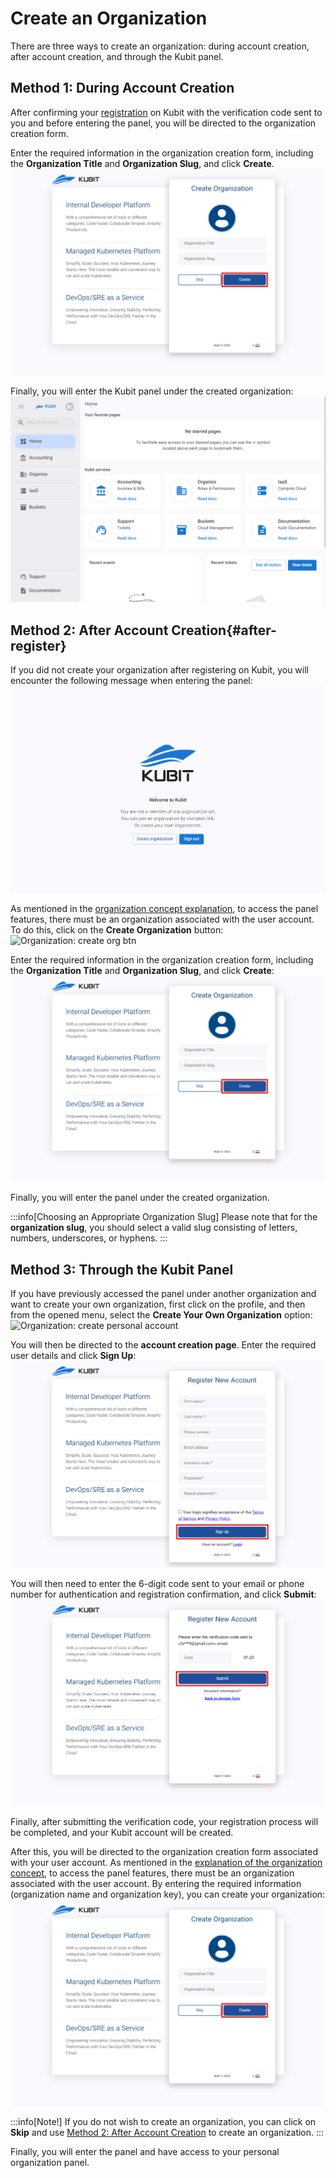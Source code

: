 # Create an Organization

There are three ways to create an organization: during account creation, after account creation, and through the Kubit panel.

## Method 1: During Account Creation

After confirming your [registration](https://panel.kubit.ir/en/register) on Kubit with the verification code sent to you and before entering the panel, you will be directed to the organization creation form.

Enter the required information in the organization creation form, including the **Organization Title** and **Organization Slug**, and click **Create**.
![Organization: create org after register](img/create-org-after-register.png)

Finally, you will enter the Kubit panel under the created organization:
![Organization: panel after register](img/panel-after-register.png)

## Method 2: After Account Creation{#after-register}

If you did not create your organization after registering on Kubit, you will encounter the following message when entering the panel:
![Organization: no org user](img/no-org-page.png)

As mentioned in the [organization concept explanation](../#organization), to access the panel features, there must be an organization associated with the user account. To do this, click on the **Create Organization** button:
![Organization: create org btn](create-org-btn.jpeg)

Enter the required information in the organization creation form, including the **Organization Title** and **Organization Slug**, and click **Create**:
![Organization: create owned org](img/create-org-after-register.png)

Finally, you will enter the panel under the created organization.

:::info[Choosing an Appropriate Organization Slug]
Please note that for the **organization slug**, you should select a valid slug consisting of letters, numbers, underscores, or hyphens.
:::

## Method 3: Through the Kubit Panel

If you have previously accessed the panel under another organization and want to create your own organization, first click on the profile, and then from the opened menu, select the **Create Your Own Organization** option:
![Organization: create personal account](create-personal-account.png)

You will then be directed to the **account creation page**. Enter the required user details and click **Sign Up**:
![Panel: personal account form](img/register-form.png)

You will then need to enter the 6-digit code sent to your email or phone number for authentication and registration confirmation, and click **Submit**:
![Panel: enter confirm code](img/enter-confirm-code-register.png)

Finally, after submitting the verification code, your registration process will be completed, and your Kubit account will be created.

After this, you will be directed to the organization creation form associated with your user account. As mentioned in the [explanation of the organization concept](../#organization), to access the panel features, there must be an organization associated with the user account. By entering the required information (organization name and organization key), you can create your organization:
![Panel: create org after register](img/create-org-after-register.png)

:::info[Note!]
If you do not wish to create an organization, you can click on **Skip** and use [Method 2: After Account Creation](./#after-register) to create an organization.
:::

Finally, you will enter the panel and have access to your personal organization panel.
